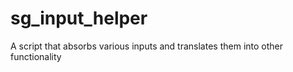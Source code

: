 # sg_input_helper
A script that absorbs various inputs and translates them into other functionality
